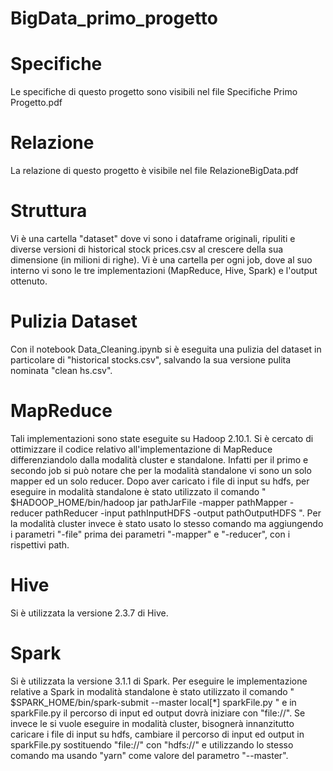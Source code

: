 # BigData_primo_progetto


# Specifiche 

Le specifiche di questo progetto sono visibili nel file Specifiche Primo Progetto.pdf

# Relazione

La relazione di questo progetto è visibile nel file RelazioneBigData.pdf

# Struttura 

Vi è una cartella "dataset" dove vi sono i dataframe originali, ripuliti e diverse versioni di historical stock prices.csv al crescere della sua dimensione (in milioni di righe). Vi è una cartella per ogni job, dove al suo interno vi sono le tre implementazioni (MapReduce, Hive, Spark) e l'output ottenuto.

# Pulizia Dataset

Con il notebook Data_Cleaning.ipynb si è eseguita una pulizia del dataset in particolare di "historical stocks.csv", salvando la sua versione pulita nominata "clean hs.csv".

# MapReduce

Tali implementazioni sono state eseguite su Hadoop 2.10.1. Si è cercato di ottimizzare il codice relativo all'implementazione di MapReduce differenziandolo dalla modalità cluster e standalone. Infatti per il primo e secondo job si può notare che per la modalità standalone vi sono un solo mapper ed un solo reducer. Dopo aver caricato i file di input su hdfs, per eseguire in modalità standalone è stato utilizzato il comando " $HADOOP_HOME/bin/hadoop jar pathJarFile -mapper pathMapper -reducer pathReducer -input pathInputHDFS -output pathOutputHDFS ". Per la modalità cluster invece è stato usato lo stesso comando ma aggiungendo i parametri "-file" prima dei parametri "-mapper" e "-reducer", con i rispettivi path.

# Hive

Si è utilizzata la versione 2.3.7 di Hive.

# Spark 

Si è utilizzata la versione 3.1.1 di Spark. Per eseguire le implementazione relative a Spark in modalità standalone è stato utilizzato il comando " $SPARK_HOME/bin/spark-submit --master local[*] sparkFile.py " e in sparkFile.py il percorso di input ed output dovrà iniziare con "file://". Se invece le si vuole eseguire in modalità cluster, bisognerà innanzitutto caricare i file di input su hdfs, cambiare il percorso di input ed output in sparkFile.py sostituendo "file://" con "hdfs://" e utilizzando lo stesso comando ma usando "yarn" come valore del parametro "--master".
